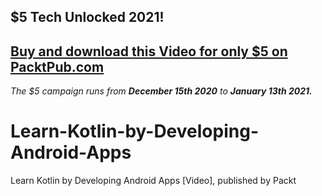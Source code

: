 ## $5 Tech Unlocked 2021!
[Buy and download this Video for only $5 on PacktPub.com](https://www.packtpub.com/product/learn-kotlin-by-developing-android-apps-video/9781788473804)
-----
*The $5 campaign         runs from __December 15th 2020__ to __January 13th 2021.__*

# Learn-Kotlin-by-Developing-Android-Apps
Learn Kotlin by Developing Android Apps [Video], published by Packt
